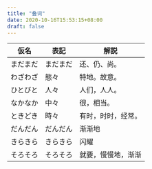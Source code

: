 ```yaml
---
title: "叠词"
date: 2020-10-16T15:53:15+08:00
draft: false
---
```


仮名|表記|解説
-|-|-
まだまだ|まだまだ|还、仍、尚。
わざわざ|態々|特地。故意。
ひとびと|人々|人们，人人。
なかなか|中々|很，相当。
ときどき|時々|有时，时时，经常。
だんだん|だんだん|渐渐地
きらきら|きらきら|闪耀
そろそろ|そろそろ|就要，慢慢地，渐渐

